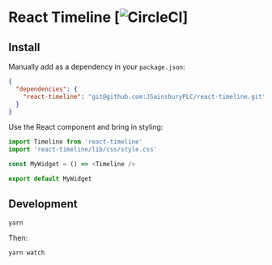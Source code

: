 # React Timeline [![CircleCI](https://circleci.com/gh/JSainsburyPLC/react-timeline.svg?style=svg&circle-token=2ee544b1d8344e0c95f9633d712afd31b0edc293)]

## Install

Manually add as a dependency in your `package.json`:

```json
{
  "dependencies": {
    "react-timeline": "git@github.com:JSainsburyPLC/react-timeline.git"
  }
}
```

Use the React component and bring in styling:

```js
import Timeline from 'react-timeline'
import 'react-timeline/lib/css/style.css'

const MyWidget = () => <Timeline />

export default MyWidget
```

## Development

```
yarn
```

Then:
```
yarn watch
```
